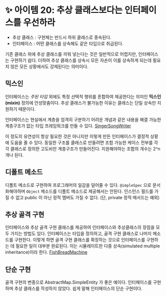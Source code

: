# ✨ 아이템 20: 추상 클래스보다는 인터페이스를 우선하라

- 추상 클래스 : 구현체는 반드시 하위 클래스로 종속된다.
- 인터페이스 : 어떤 클래스를 상속해도 같은 타입으로 취급된다.

기존 클래스 위에 추상 클래스를 끼워 넣는다는 것은 일반적으로 어렵지만, 인터페이스는 구현하기 쉽다. 더하여 추상 클래스를 상속시 모든 자손이 이를 상속하게 되는데 필요치 않은 모든 상황에서도 강제된다는 의미이다.

## 믹스인

인터페이스는 *주된 타입* 외에도 특정 선택적 행위를 혼합하여 제공한다는 의미인 **믹스인(mixin)** 정의에 안성맞춤이다. 추상 클래스가 불가능한 이유는 클래스는 단일 상속만 지원하기 때문이다.

인터페이스는 현실에서 계층을 엄격히 구분하기 어려운 개념과 같은 내용을 해결 가능한 계층구조가 없는 타입 프레임워크를 만들 수 있다. [SingerSongWriter](https://github.com/psbin2017/garbage-collection/blob/master/gc/src/test/java/com/collection/gc/sample/interfaces/SingerSongWriter.java)

이 정도의 유연성이 항상 필요한 것은 아니지만 이렇게 만든 인터페이스가 결정적 상황에 도움을 줄 수 있다. 동일한 구조를 클래스로 만들려면 조합 가능한 케이스 전부를 각각 클래스로 정의한 고도비만 계층구조가 만들어진다. 지원해야하는 조합의 개수는 2^n 개나 된다.

## 디폴트 메소드

디폴트 메소드로 구현하여 프로그래머의 일감을 덜어줄 수 있다. `@impleSpec` 으로 문서화해야하며 `Object` 메소드를 디폴트 메소드로 제공해서는 안된다. 인스턴스 필드를 가질 수 없고 public 이 아닌 정적 멤버도 가질 수 없다. (단, private 정적 메서드는 예외)

## 추상 골격 구현

인터페이스와 추상 골격 구현 클래스를 제공하여 인터페이스와 추상클래스의 장점을 모두 가지는 방법도 있다. 인터페이스는 타입을 정의하고, 골격 구현 클래스로 나머지 메소드를 구현한다. 이렇게 하면 골격 구현 클래스를 확장하는 것으로 인터페이스를 구현하는 데 필요한 일이 대부분 완료된다. 이는 시뮬레이트한 다중 상속(simulated multiple inheritance)이라 한다. [FishBreadMachine](https://github.com/psbin2017/garbage-collection/blob/master/gc/src/test/java/com/collection/gc/sample/interfaces/FishBreadMachine.java)

## 단순 구현

골격 구현의 변종으로 AbstractMap.SimpleEntity 가 좋은 예이다. 인터페이스를 구현하며 추상 클래스를 작성하지 않았다. 쉽게 말해 인터페이스의 단순 구현이다.
